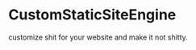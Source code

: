 CustomStaticSiteEngine
======================

customize shit for your website and make it not shitty.
